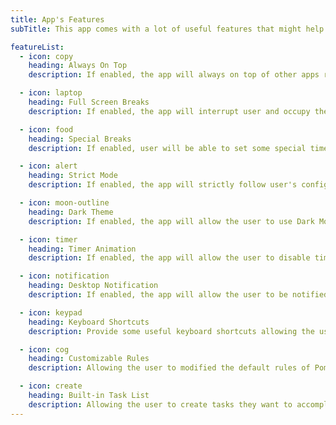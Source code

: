 ```yaml
---
title: App's Features
subTitle: This app comes with a lot of useful features that might help you to be more productive and effective.

featureList:
  - icon: copy
    heading: Always On Top
    description: If enabled, the app will always on top of other apps running on user's Operating System.

  - icon: laptop
    heading: Full Screen Breaks
    description: If enabled, the app will interrupt user and occupy the screen so that the user will be force to take a break.

  - icon: food
    heading: Special Breaks
    description: If enabled, user will be able to set some special time when they really need to take a break.

  - icon: alert
    heading: Strict Mode
    description: If enabled, the app will strictly follow user's configuration and prevent user from resetting,pausing and skipping once the timer has started.

  - icon: moon-outline
    heading: Dark Theme
    description: If enabled, the app will allow the user to use Dark Mode to reduce eye strain caused by to much glare on too bright colors.

  - icon: timer
    heading: Timer Animation
    description: If enabled, the app will allow the user to disable timer progress animation to reduce the CPU usage to the app least required. It is really useful for some people.

  - icon: notification
    heading: Desktop Notification
    description: If enabled, the app will allow the user to be notified from time to time. Notification property is divided into 3 types NONE, NORMAL and EXTRA.

  - icon: keypad
    heading: Keyboard Shortcuts
    description: Provide some useful keyboard shortcuts allowing the user to use the app conveniently.

  - icon: cog
    heading: Customizable Rules
    description: Allowing the user to modified the default rules of Pomodoro Principle to fit on their personal preference.

  - icon: create
    heading: Built-in Task List
    description: Allowing the user to create tasks they want to accomplish and enable them to mark a particular task as done showing some accomplishments.
---
```

